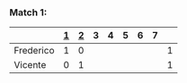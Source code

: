 ### Match 1:
| | [1](lichess.org/Ccp130K1) | [2](lichess.org/HQ5eMgrq) | 3 | 4 | 5 | 6 | 7 | |
| :--- | :---: | :---: | :---: | :---: | :---: | :---: | :---: | :---: |
| Frederico | 1 | 0 |  |  |  |  |  | 1 |
| Vicente | 0 | 1 |  |  |  |  |  | 1 |


